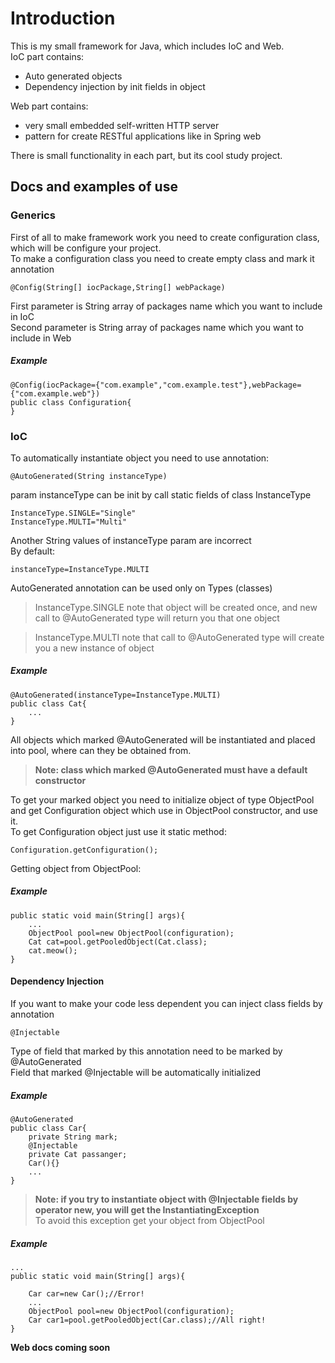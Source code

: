 <h1>Introduction</h1>
This is my small framework for Java, which includes IoC and Web.<br>
IoC part contains: 
<ul>
    <li>
        Auto generated objects
    </li>
    <li>
        Dependency injection by init fields in object
    </li>
</ul>
Web part contains:
<ul>
    <li>
        very small embedded self-written HTTP server
    </li>
    <li>
        pattern for create RESTful applications like in Spring web
    </li>
</ul>
There is small functionality in each part, but its cool study project.<br>

<h2>Docs and examples of use</h2>
<h3>Generics</h3>
First of all to make framework work you need to create configuration class, which will be configure your project.<br>
To make a configuration class you need to create empty class and mark it annotation

    @Config(String[] iocPackage,String[] webPackage)
First parameter is String array of packages name which you want to include in IoC<br>
Second parameter is String array of packages name which you want to include in Web<br>

<h5>Example</h5>
    
    @Config(iocPackage={"com.example","com.example.test"},webPackage={"com.example.web"})
    public class Configuration{
    }

<h3>IoC</h3>


To automatically instantiate object you need to use annotation:
    
    @AutoGenerated(String instanceType)
param instanceType can be init by call static fields of class InstanceType
    
    InstanceType.SINGLE="Single"
    InstanceType.MULTI="Multi"
Another String values of instanceType param are incorrect<br>
By default:

    instanceType=InstanceType.MULTI
AutoGenerated annotation can be used only on Types (classes)<br>

>InstanceType.SINGLE note that object will be created once, and new call to @AutoGenerated type will return you that one object

>InstanceType.MULTI note that call to @AutoGenerated type will create you a new instance of object

<h5>Example</h5>
    
    @AutoGenerated(instanceType=InstanceType.MULTI)
    public class Cat{
        ...
    }
All objects which marked @AutoGenerated will be instantiated and placed into pool, where can they be obtained from.<br>
>**Note: class which marked @AutoGenerated must have a default constructor**<br>

To get your marked object you need to initialize object of type ObjectPool and get Configuration object which use in ObjectPool constructor, and use it.<br>
To get Configuration object just use it static method:

    Configuration.getConfiguration();
Getting object from ObjectPool:
<h5>Example</h5>
    
    public static void main(String[] args){
        ...
        ObjectPool pool=new ObjectPool(configuration);
        Cat cat=pool.getPooledObject(Cat.class);
        cat.meow();
    }
<h4>Dependency Injection</h4>
If you want to make your code less dependent you can inject class fields by annotation

    @Injectable
Type of field that marked by this annotation need to be marked by @AutoGenerated<br>
Field that marked @Injectable will be automatically initialized<br>
<h5>Example</h5>
    
    @AutoGenerated
    public class Car{
        private String mark;
        @Injectable
        private Cat passanger;
        Car(){}
        ...
    }
>**Note: if you try to instantiate object with @Injectable fields by operator new, you will get the InstantiatingException**<br>
To avoid this exception get your object from ObjectPool<br>

<h5>Example</h5>
    
    ...
    public static void main(String[] args){
        
        Car car=new Car();//Error!
        ...
        ObjectPool pool=new ObjectPool(configuration);
        Car car1=pool.getPooledObject(Car.class);//All right!
    }
    
**Web docs coming soon**

